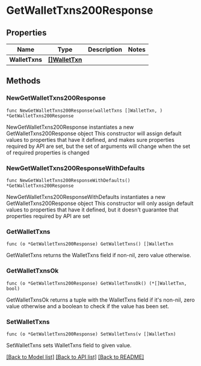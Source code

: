 # GetWalletTxns200Response

## Properties

Name | Type | Description | Notes
------------ | ------------- | ------------- | -------------
**WalletTxns** | [**[]WalletTxn**](WalletTxn.md) |  | 

## Methods

### NewGetWalletTxns200Response

`func NewGetWalletTxns200Response(walletTxns []WalletTxn, ) *GetWalletTxns200Response`

NewGetWalletTxns200Response instantiates a new GetWalletTxns200Response object
This constructor will assign default values to properties that have it defined,
and makes sure properties required by API are set, but the set of arguments
will change when the set of required properties is changed

### NewGetWalletTxns200ResponseWithDefaults

`func NewGetWalletTxns200ResponseWithDefaults() *GetWalletTxns200Response`

NewGetWalletTxns200ResponseWithDefaults instantiates a new GetWalletTxns200Response object
This constructor will only assign default values to properties that have it defined,
but it doesn't guarantee that properties required by API are set

### GetWalletTxns

`func (o *GetWalletTxns200Response) GetWalletTxns() []WalletTxn`

GetWalletTxns returns the WalletTxns field if non-nil, zero value otherwise.

### GetWalletTxnsOk

`func (o *GetWalletTxns200Response) GetWalletTxnsOk() (*[]WalletTxn, bool)`

GetWalletTxnsOk returns a tuple with the WalletTxns field if it's non-nil, zero value otherwise
and a boolean to check if the value has been set.

### SetWalletTxns

`func (o *GetWalletTxns200Response) SetWalletTxns(v []WalletTxn)`

SetWalletTxns sets WalletTxns field to given value.



[[Back to Model list]](../README.md#documentation-for-models) [[Back to API list]](../README.md#documentation-for-api-endpoints) [[Back to README]](../README.md)


